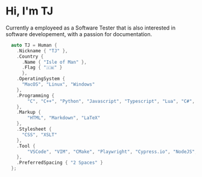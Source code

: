 # Hi, I'm TJ

Currently a employeed as a Software Tester
that is also interested in software developement,
with a passion for documentation.

```cpp TJA Initialization
  auto TJ = Human {
    .Nickname { "TJ" },
    .Country {
      .Name { "Isle of Man" },
      .Flag { "🇮🇲" }
      },
    .OperatingSystem {
      "MacOS", "Linux", "Windows"
    },
    .Programming {
        "C", "C++", "Python", "Javascript", "Typescript", "Lua", "C#", "Java"
    },
    .Markup {
        "HTML", "Markdown", "LaTeX"
    },
    .Stylesheet {
      "CSS", "XSLT"
    },
    .Tool {
        "VSCode", "VIM", "CMake", "Playwright", "Cypress.io", "NodeJS", "GPT/LLM", "Stable Diffusion"
    },
    .PreferredSpacing { "2 Spaces" }
  };
```
